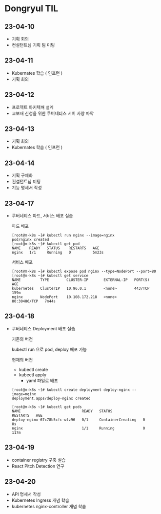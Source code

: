 # Dongryul TIL

## 23-04-10
- 기획 회의
- 컨설턴트님 기획 팀 미팅


## 23-04-11
- Kubernates 학습 ( 인프런 )
- 기획 회의

## 23-04-12
- 프로젝트 아키텍쳐 설계
- 교보재 신청을 위한 쿠버네티스 서버 사양 파악

## 23-04-13
- 기획 회의
- Kubernates 학습 ( 인프런 )

## 23-04-14
- 기획 구체화
- 컨설턴트님 미팅
- 기능 명세서 작성

## 23-04-17
- 쿠버네티스 파드, 서비스 배포 실습

    파드 배포
    ```
    [root@m-k8s ~]# kubectl run nginx --image=nginx
    pod/nginx created
    [root@m-k8s ~]# kubectl get pod
    NAME    READY   STATUS    RESTARTS   AGE
    nginx   1/1     Running   0          5m23s
    ```
    서비스 배포
    ```
    [root@m-k8s ~]# kubectl expose pod nginx --type=NodePort --port=80
    [root@m-k8s ~]# kubectl get service
    NAME         TYPE        CLUSTER-IP       EXTERNAL-IP   PORT(S)        AGE
    kubernetes   ClusterIP   10.96.0.1        <none>        443/TCP        159m
    nginx        NodePort    10.108.172.218   <none>        80:30486/TCP   7m44s
    ```

## 23-04-18
- 쿠버네티스 Deployment 배포 실습
    
    기존의 버전

    kubectl run 으로 pod, deploy 배포 가능

    현재의 버전
    - kubectl create
    - kubectl apply
        - yaml 파일로 배포
    ```
    [root@m-k8s ~]# kubectl create deployment deploy-nginx --image=nginx
    deployment.apps/deploy-nginx created

    [root@m-k8s ~]# kubectl get pods
    NAME                            READY   STATUS              RESTARTS   AGE
    deploy-nginx-67c78b5cfc-wlz96   0/1     ContainerCreating   0          8s
    nginx                           1/1     Running             0          117m
    ```

## 23-04-19
- container registry 구축 실습
- React Pitch Detection 연구

## 23-04-20
- API 명세서 작성
- Kubernetes Ingress 개념 학습
- kubernetes nginx-controller 개념 학습